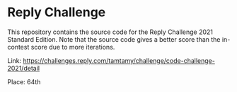 # Reply Challenge

This repository contains the source code for the Reply Challenge 2021 Standard Edition. Note that the source code gives a better score than the in-contest score due to more iterations.

Link: https://challenges.reply.com/tamtamy/challenge/code-challenge-2021/detail

Place: 64th
